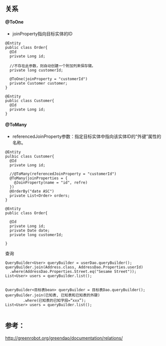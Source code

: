 ## 关系
#### @ToOne
  - joinProperty指向目标实体的ID
```
@Entity
public class Order{
  @Id
  private Long id;
  
  //不存在此参数，则自动创建一个附加列来保存键。
  private long customerId;
  
  @ToOne(joinProperty = "customerId")
  private Customer customer;
}

@Entity
public class Customer{
  @Id
  private Long id;
}

```

#### @ToMany
  - referencedJoinProperty参数：指定目标实体中指向该实体ID的“外键”属性的名称。
```
@Entity
pulbic class Customer{
  @Id
  private Long id;
  
  //@ToMany(referencedJoinProperty = "customerId")
  @ToMany(joinProperties = {
    @JoinProperty(name = "id", refre)
  })
  @OrderBy("date ASC")
  private List<Order> orders;
}

@Entity
public class Order{

  @Id
  private Long id;
  private Date date;
  private long customerId;
  
}

```
  
  
  
  
  
  
  
  
  
查询
```
QueryBuilder<User> queryBuilder = userDao.queryBuilder();
queryBuilder.join(Address.class, AddressDao.Properties.userId)
  .where(AddressDao.Properties.Street.eq("Sesame Street"));
List<User> users = queryBuilder.list();


QueryBuilder<目标表bean> queryBuilder = 目标表Dao.queryBuilder();
queryBuilder.join(已知表, 已知表和已知表的外键)
        .where(已知表的已知字段=“xxx”);
List<User> users = queryBuilder.list();


```
## 参考：

http://greenrobot.org/greendao/documentation/relations/




